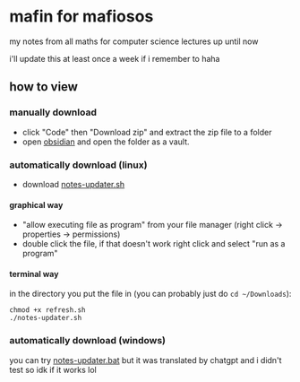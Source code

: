 # mafin for mafiosos
my notes from all maths for computer science lectures up until now

i'll update this at least once a week if i remember to haha


## how to view
### manually download
- click "Code" then "Download zip" and extract the zip file to a folder
- open [obsidian](https://obsidian.md/) and open the folder as a vault.
### automatically download (linux)
- download [notes-updater.sh](https://github.com/gamemode-3/mafin-for-mafiosos/releases/download/v1.0.0/notes-updater.sh)
#### graphical way
- "allow executing file as program" from your file manager (right click -> properties -> permissions)
- double click the file, if that doesn't work right click and select "run as a program"
#### terminal way
in the directory you put the file in (you can probably just do `cd ~/Downloads`):
```
chmod +x refresh.sh
./notes-updater.sh
```
### automatically download (windows)
you can try [notes-updater.bat](https://github.com/gamemode-3/mafin-for-mafiosos/releases/download/v1.0.0/notes-updater.bat) but it was translated by chatgpt and i didn't test so idk if it works lol